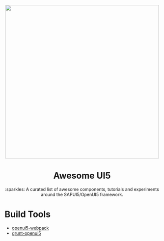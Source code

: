 <div align="center">
  <a href="http://openui5.org">
    <img width="500"
      src="http://openui5.org/images/OpenUI5_new_big_side.png">
  </a>
  <h1>Awesome UI5</h1>
  <p>:sparkles: A curated list of awesome components, tutorials and experiments around the SAPUI5/OpenUI5 framework.</p>
</div>

# Build Tools
- [openui5-webpack](https://github.com/cevou/openui5-webpack)
- [grunt-openui5](https://github.com/SAP/grunt-openui5)
